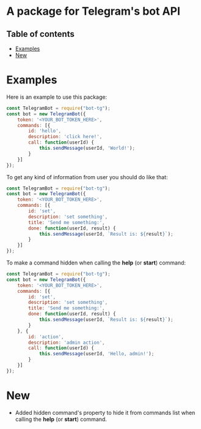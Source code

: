 # A package for Telegram's bot API

## Table of contents

* [Examples](#examples)
* [New](#new)

# Examples

Here is an example to use this package:

```javascript
const TelegramBot = require("bot-tg");
const bot = new TelegramBot({
	token: '<YOUR_BOT_TOKEN_HERE>',
	commands: [{
		id: 'hello',
		description: 'click here!',
		call: function(userId) {
			this.sendMessage(userId, 'World!');
		}
	}]
});
```

To get any kind of information from user you should do like that:

```javascript
const TelegramBot = require("bot-tg");
const bot = new TelegramBot({
    token: '<YOUR_BOT_TOKEN_HERE>',
    commands: [{
        id: 'set',
        description: 'set something',
        title: 'Send me something:',        
        done: function(userId, result) {
            this.sendMessage(userId, `Result is: ${result}`);
        }
    }]
});
```

To make a command hidden when calling the **help** (or **start**) command:

```javascript
const TelegramBot = require("bot-tg");
const bot = new TelegramBot({
    token: '<YOUR_BOT_TOKEN_HERE>',
    commands: [{
        id: 'set',
        description: 'set something',
        title: 'Send me something:',        
        done: function(userId, result) {
            this.sendMessage(userId, `Result is: ${result}`);
        }
    }, {
        id: 'action',
        description: 'admin action',
        call: function(userId) {
            this.sendMessage(userId, 'Hello, admin!');
        }
    }]
});
```

# New

* Added hidden command's property to hide it from commands list when calling the **help** (or **start**) command.
